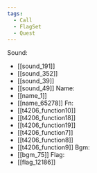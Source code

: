 ```yaml
---
tags:
  - Call
  - FlagSet
  - Quest
---
```

Sound:
- [[sound_191]]
- [[sound_352]]
- [[sound_39]]
- [[sound_49]]
Name:
- [[name_1]]
- [[name_65278]]
Fn:
- [[t4206_function10]]
- [[t4206_function18]]
- [[t4206_function19]]
- [[t4206_function7]]
- [[t4206_function8]]
- [[t4206_function9]]
Bgm:
- [[bgm_75]]
Flag:
- [[flag_12186]]
